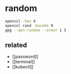 # random

```sh
openssl -hex 4
openssl rand -base64 9
gpg --gen-random --armor 1 3 
```

## related
- [[password]]
- [[terminal]]
- [[kubectl]]
